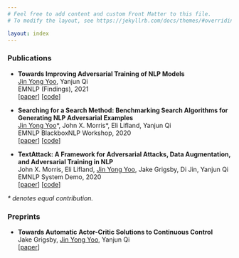 ```yaml
---
# Feel free to add content and custom Front Matter to this file.
# To modify the layout, see https://jekyllrb.com/docs/themes/#overriding-theme-defaults

layout: index
---
```


<h3>
Publications
</h3>
<ul class="list-group">
<li class="list-group-item">
        <p id="sqar">
            <b>Towards Improving Adversarial Training of NLP Models</b><br>
            <u>Jin Yong Yoo</u>, Yanjun Qi<br>
            EMNLP (Findings), 2021<br>
            [<a href="https://arxiv.org/abs/2109.00544">paper</a>]
            [<a href="https://github.com/QData/TextAttack-A2T">code</a>]
        </p>
    </li>
    <li class="list-group-item">
        <p id="sqar">
            <b>Searching for a Search Method: Benchmarking Search Algorithms for Generating NLP Adversarial Examples</b><br>
            <u>Jin Yong Yoo</u>*, John X. Morris*, Eli Lifland, Yanjun Qi<br>
            EMNLP BlackboxNLP Workshop, 2020<br>
            [<a href="https://arxiv.org/abs/2009.06368">paper</a>]
            [<a href="https://github.com/QData/TextAttack-Search-Benchmark">code</a>]
        </p>
    </li>
    <li class="list-group-item">
        <p id="sparc">
            <b>TextAttack: A Framework for Adversarial Attacks, Data Augmentation, and Adversarial Training in NLP</b><br>
            John X. Morris, Eli Lifland, <u>Jin Yong Yoo</u>, Jake Grigsby, Di Jin, Yanjun Qi<br>
            EMNLP System Demo, 2020<br>
            [<a href="https://arxiv.org/abs/2005.05909">paper</a>]
            [<a href="https://github.com/QData/TextAttack">code</a>]
        </p>
    </li>
</ul>

<i>* denotes equal contribution.</i>

<h3>
Preprints
</h3>
<ul class="list-group">
    <li class="list-group-item">
        <p id="sqar">
            <b>Towards Automatic Actor-Critic Solutions to Continuous Control</b><br>
            Jake Grigsby, <u>Jin Yong Yoo</u>, Yanjun Qi<br>
            [<a href="https://arxiv.org/abs/2106.08918">paper</a>]
        </p>
    </li>
</ul>

<!-- <i>* denotes equal contribution.</i> -->